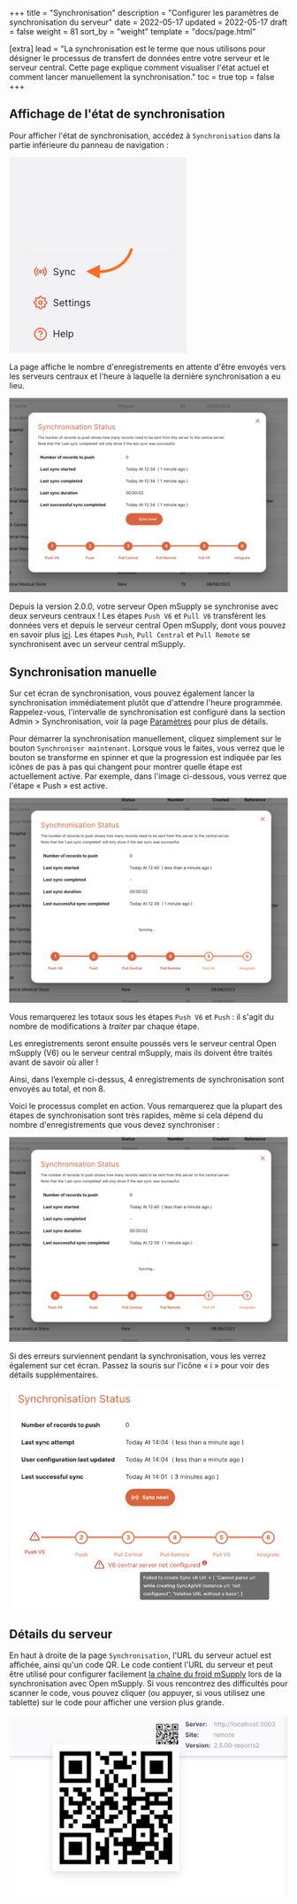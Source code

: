 +++
title = "Synchronisation"
description = "Configurer les paramètres de synchronisation du serveur"
date = 2022-05-17
updated = 2022-05-17
draft = false
weight = 81
sort_by = "weight"
template = "docs/page.html"

[extra]
lead = "La synchronisation est le terme que nous utilisons pour désigner le processus de transfert de données entre votre serveur et le serveur central. Cette page explique comment visualiser l'état actuel et comment lancer manuellement la synchronisation."
toc = true
top = false
+++

## Affichage de l'état de synchronisation

Pour afficher l'état de synchronisation, accédez à `Synchronisation` dans la partie inférieure du panneau de navigation :

![sync: nav](images/sync_nav.png)

La page affiche le nombre d'enregistrements en attente d'être envoyés vers les serveurs centraux et l'heure à laquelle la dernière synchronisation a eu lieu.

![sync: status](images/sync_status.png)

Depuis la version 2.0.0, votre serveur Open mSupply se synchronise avec deux serveurs centraux ! Les étapes `Push V6` et `Pull V6` transfèrent les données vers et depuis le serveur central Open mSupply, dont vous pouvez en savoir plus [ici](../../getting_started/central-server). Les étapes `Push`, `Pull Central` et `Pull Remote` se synchronisent avec un serveur central mSupply.

## Synchronisation manuelle

Sur cet écran de synchronisation, vous pouvez également lancer la synchronisation immédiatement plutôt que d'attendre l'heure programmée. Rappelez-vous, l'intervalle de synchronisation est configuré dans la section Admin > Synchronisation, voir la page [Paramètres](/docs/settings/synchronisation/) pour plus de détails.

Pour démarrer la synchronisation manuellement, cliquez simplement sur le bouton `Synchroniser maintenant`. Lorsque vous le faites, vous verrez que le bouton se transforme en spinner et que la progression est indiquée par les icônes de pas à pas qui changent pour montrer quelle étape est actuellement active. Par exemple, dans l'image ci-dessous, vous verrez que l'étape « Push » est active.

![Syncronisation manuelle](images/sync_in_progress.png)

Vous remarquerez les totaux sous les étapes `Push V6` et `Push` : il s'agit du nombre de modifications à _traiter_ par chaque étape.

Les enregistrements seront ensuite poussés vers le serveur central Open mSupply (V6) ou le serveur central mSupply, mais ils doivent être traités avant de savoir où aller !

Ainsi, dans l’exemple ci-dessus, 4 enregistrements de synchronisation sont envoyés au total, et non 8.

Voici le processus complet en action. Vous remarquerez que la plupart des étapes de synchronisation sont très rapides, même si cela dépend du nombre d'enregistrements que vous devez synchroniser :

<p><img src="images/sync_in_progress.png" alt="sync: manual" width="800" /></p>

Si des erreurs surviennent pendant la synchronisation, vous les verrez également sur cet écran. Passez la souris sur l'icône « i » pour voir des détails supplémentaires.

![Erreurs de synchronisation](images/sync_error.png)

## Détails du serveur

En haut à droite de la page `Synchronisation`, l'URL du serveur actuel est affichée, ainsi qu'un code QR. Le code contient l'URL du serveur et peut être utilisé pour configurer facilement [la chaîne du froid mSupply](https://docs.msupply.foundation/fr/docs/coldchain/introduction/) lors de la synchronisation avec Open mSupply. Si vous rencontrez des difficultés pour scanner le code, vous pouvez cliquer (ou appuyer, si vous utilisez une tablette) sur le code pour afficher une version plus grande.

![Synchronisation manuelle](images/qr_expanded.png)
